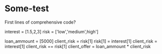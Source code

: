 # Some-test
First lines of comprehensive code?

interest = [1.5,2,3]
risk = ['low','medium',high']

loan_ammount = [5000]
client_risk = risk[1]
risk[1] = interest[1]
client_risk = interest[1]
client_risk == risk[1]
client_offer = loan_ammount * client_risk
